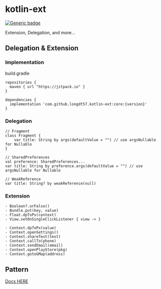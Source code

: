 # kotlin-ext
[![Generic badge](https://img.shields.io/badge/Version-1.0.0-<green>.svg)](https://github.com/longdt57/kotlin-ext/releases/latest)

Extension, Delegation, and more...

## Delegation & Extension

### Implementation
build.gradle
```
repositories {
  maven { url "https://jitpack.io" }
}

dependencies {
  implementation 'com.github.longdt57.kotlin-ext:core:{version}'
}
```

### Delegation
```
// Fragment
class Fragment {
    var title: String by args(defaultValue = "") // use argsNullable for Nullable
}

// SharedPreferences
val preference: SharedPreferences...
var title: String by preference.args(defaultValue = "") // use argsNullable for Nullable

// WeakReference
var title: String? by weakReference(null)
```

### Extension
```
- Boolean?.orFalse()
- Bundle.put(key, value)
- Float.dpToPx(context)
- View.setOnSingleClickListener { view -> }

- Context.dpToPx(value)
- Context.openSettings()
- Context.shareText(text)
- Context.callTo(phone)
- Context.sendEmail(email)
- Context.openPlayStore(pkg)
- Context.gotoGMap(address)
```

## Pattern
[Docs HERE](https://github.com/longdt57/kotlin-ext/tree/develop/pattern)
